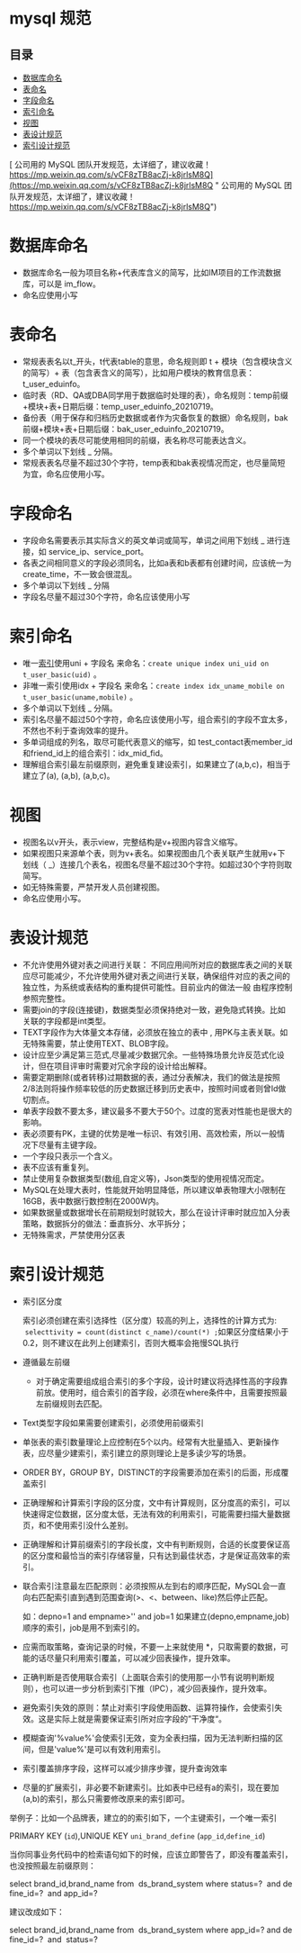 # mysql  规范

## 目录

- [数据库命名](#数据库命名)
- [表命名](#表命名)
- [字段命名](#字段命名)
- [索引命名](#索引命名)
- [视图](#视图)
- [表设计规范](#表设计规范)
- [索引设计规范](#索引设计规范)

[ 公司用的 MySQL 团队开发规范，太详细了，建议收藏！  https://mp.weixin.qq.com/s/vCF8zTB8acZj-k8jrlsM8Q](https://mp.weixin.qq.com/s/vCF8zTB8acZj-k8jrlsM8Q " 公司用的 MySQL 团队开发规范，太详细了，建议收藏！  https://mp.weixin.qq.com/s/vCF8zTB8acZj-k8jrlsM8Q")

# 数据库命名

- 数据库命名一般为项目名称+代表库含义的简写，比如IM项目的工作流数据库，可以是 im\_flow。
- 命名应使用小写

# 表命名

- 常规表表名以t\_开头，t代表table的意思，命名规则即 t + 模块（包含模块含义的简写）+ 表（包含表含义的简写），比如用户模块的教育信息表：t\_user\_eduinfo。
- 临时表（RD、QA或DBA同学用于数据临时处理的表），命名规则：temp前缀+模块+表+日期后缀：temp\_user\_eduinfo\_20210719。
- 备份表（用于保存和归档历史数据或者作为灾备恢复的数据）命名规则，bak前缀+模块+表+日期后缀：bak\_user\_eduinfo\_20210719。
- 同一个模块的表尽可能使用相同的前缀，表名称尽可能表达含义。
- 多个单词以下划线 \_ 分隔。
- 常规表表名尽量不超过30个字符，temp表和bak表视情况而定，也尽量简短为宜，命名应使用小写。

# 字段命名

- 字段命名需要表示其实际含义的英文单词或简写，单词之间用下划线 \_ 进行连接，如 service\_ip、service\_port。
- 各表之间相同意义的字段必须同名，比如a表和b表都有创建时间，应该统一为create\_time，不一致会很混乱。
- 多个单词以下划线 \_ 分隔
- 字段名尽量不超过30个字符，命名应该使用小写

# 索引命名

- 唯一[索引](http://mp.weixin.qq.com/s?__biz=MzI0MDQ4MTM5NQ==\&mid=2247487492\&idx=2\&sn=319be0c2fdd5a89c9464c9f2775ed551\&chksm=e91b7518de6cfc0ec75c032b1bdb9b6fe90c505d543c2b45c6d021accd72a8127e6f6b54ec1b\&scene=21#wechat_redirect "索引")使用uni + 字段名 来命名：`create unique index uni_uid on t_user_basic(uid)` 。
- 非唯一索引使用idx + 字段名 来命名：`create index idx_uname_mobile on t_user_basic(uname,mobile)` 。
- 多个单词以下划线 \_ 分隔。
- 索引名尽量不超过50个字符，命名应该使用小写，组合索引的字段不宜太多，不然也不利于查询效率的提升。
- 多单词组成的列名，取尽可能代表意义的缩写，如 test\_contact表member\_id和friend\_id上的组合索引：idx\_mid\_fid。
- 理解组合索引最左前缀原则，避免重复建设索引，如果建立了(a,b,c)，相当于建立了(a), (a,b), (a,b,c)。

# 视图

- 视图名以v开头，表示view，完整结构是v+视图内容含义缩写。
- 如果视图只来源单个表，则为v+表名。如果视图由几个表关联产生就用v+下划线（ \_）连接几个表名，视图名尽量不超过30个字符。如超过30个字符则取简写。
- 如无特殊需要，严禁开发人员创建视图。
- 命名应使用小写。

# 表设计规范

- 不允许使用外键对表之间进行关联： 不同应用间所对应的数据库表之间的关联应尽可能减少，不允许使用外键对表之间进行关联，确保组件对应的表之间的独立性，为系统或表结构的重构提供可能性。目前业内的做法一般 由程序控制参照完整性。
- 需要join的字段(连接键)，数据类型必须保持绝对一致，避免隐式转换。比如关联的字段都是int类型。
- TEXT字段作为大体量文本存储，必须放在独立的表中 , 用PK与主表关联。如无特殊需要，禁止使用TEXT、BLOB字段。
- 设计应至少满足第三范式,尽量减少数据冗余。一些特殊场景允许反范式化设计，但在项目评审时需要对冗余字段的设计给出解释。
- 需要定期删除(或者转移)过期数据的表，通过分表解决，我们的做法是按照2/8法则将操作频率较低的历史数据迁移到历史表中，按照时间或者则曾Id做切割点。
- 单表字段数不要太多，建议最多不要大于50个。过度的宽表对性能也是很大的影响。
- 表必须要有PK，主键的优势是唯一标识、有效引用、高效检索，所以一般情况下尽量有主键字段。
- 一个字段只表示一个含义。
- 表不应该有重复列。
- 禁止使用复杂数据类型(数组,自定义等)，Json类型的使用视情况而定。
- MySQL在处理大表时，性能就开始明显降低，所以建议单表物理大小限制在16GB，表中数据行数控制在2000W内。
- 如果数据量或数据增长在前期规划时就较大，那么在设计评审时就应加入分表策略，数据拆分的做法：垂直拆分、水平拆分；
- 无特殊需求，严禁使用分区表

# 索引设计规范

- 索引区分度

  索引必须创建在索引选择性（区分度）较高的列上，选择性的计算方式为:  `selecttivity = count(distinct c_name)/count(*) ;`如果区分度结果小于0.2，则不建议在此列上创建索引，否则大概率会拖慢SQL执行
- 遵循最左前缀
  - 对于确定需要组成组合索引的多个字段，设计时建议将选择性高的字段靠前放。使用时，组合索引的首字段，必须在where条件中，且需要按照最左前缀规则去匹配。
- Text类型字段如果需要创建索引，必须使用前缀索引
- 单张表的索引数量理论上应控制在5个以内。经常有大批量插入、更新操作表，应尽量少建索引，索引建立的原则理论上是多读少写的场景。
- ORDER BY，GROUP BY，DISTINCT的字段需要添加在索引的后面，形成覆盖索引
- 正确理解和计算索引字段的区分度，文中有计算规则，区分度高的索引，可以快速得定位数据，区分度太低，无法有效的利用索引，可能需要扫描大量数据页，和不使用索引没什么差别。
- 正确理解和计算前缀索引的字段长度，文中有判断规则，合适的长度要保证高的区分度和最恰当的索引存储容量，只有达到最佳状态，才是保证高效率的索引。
- 联合索引注意最左匹配原则：必须按照从左到右的顺序匹配，MySQL会一直向右匹配索引直到遇到范围查询(>、<、between、like)然后停止匹配。

  如：depno=1 and empname>'' and job=1 如果建立(depno,empname,job)顺序的索引，job是用不到索引的。
- 应需而取策略，查询记录的时候，不要一上来就使用 \*，只取需要的数据，可能的话尽量只利用索引覆盖，可以减少回表操作，提升效率。
- 正确判断是否使用联合索引（上面联合索引的使用那一小节有说明判断规则），也可以进一步分析到索引下推（IPC），减少回表操作，提升效率。
- 避免索引失效的原则：禁止对索引字段使用函数、运算符操作，会使索引失效。这是实际上就是需要保证索引所对应字段的”干净度“。
- 模糊查询'%value%'会使索引无效，变为全表扫描，因为无法判断扫描的区间，但是'value%'是可以有效利用索引。
- 索引覆盖排序字段，这样可以减少排序步骤，提升查询效率
- 尽量的扩展索引，非必要不新建索引。比如表中已经有a的索引，现在要加(a,b)的索引，那么只需要修改原来的索引即可。

举例子：比如一个品牌表，建立的的索引如下，一个主键索引，一个唯一索引

PRIMARY KEY (`id`),UNIQUE KEY `uni_brand_define` (`app_id`,`define_id`)

当你同事业务代码中的检索语句如下的时候，应该立即警告了，即没有覆盖索引，也没按照最左前缀原则：

select brand\_id,brand\_name from  ds\_brand\_system where status=?  and define\_id=?  and app\_id=?

建议改成如下：

select brand\_id,brand\_name from  ds\_brand\_system where app\_id=? and define\_id=?  and  status=?
